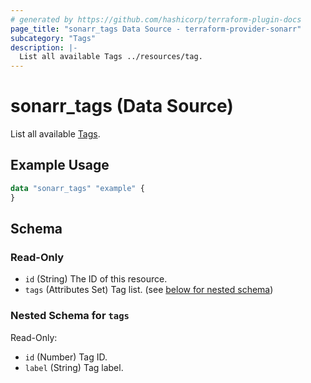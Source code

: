 ```yaml
---
# generated by https://github.com/hashicorp/terraform-plugin-docs
page_title: "sonarr_tags Data Source - terraform-provider-sonarr"
subcategory: "Tags"
description: |-
  List all available Tags ../resources/tag.
---
```


# sonarr_tags (Data Source)

<!-- subcategory:Tags -->
List all available [Tags](../resources/tag).

## Example Usage

```terraform
data "sonarr_tags" "example" {
}
```

<!-- schema generated by tfplugindocs -->
## Schema

### Read-Only

- `id` (String) The ID of this resource.
- `tags` (Attributes Set) Tag list. (see [below for nested schema](#nestedatt--tags))

<a id="nestedatt--tags"></a>
### Nested Schema for `tags`

Read-Only:

- `id` (Number) Tag ID.
- `label` (String) Tag label.
